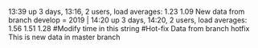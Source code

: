 13:39  up 3 days, 13:16, 2 users, load averages: 1.23 1.09 
New data from branch develop = 2019 | 
14:20  up 3 days, 14:20, 2 users, load averages: 1.56 1.51 1.28 #Modify time in this string
#Hot-fix
Data from branch hotfix
This is new data in master branch
